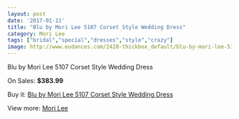 ```yaml
---
layout: post
date: '2017-01-11'
title: "Blu by Mori Lee 5107 Corset Style Wedding Dress"
category: Mori Lee
tags: ["bridal","special","dresses","style","crazy"]
image: http://www.eudances.com/2428-thickbox_default/blu-by-mori-lee-5107-corset-style-wedding-dress.jpg
---
```

Blu by Mori Lee 5107 Corset Style Wedding Dress

On Sales: **$383.99**
<a href="https://www.eudances.com/en/mori-lee/809-blu-by-mori-lee-5107-corset-style-wedding-dress.html"><amp-img layout="responsive" width="600" height="600" src="//www.eudances.com/2428-thickbox_default/blu-by-mori-lee-5107-corset-style-wedding-dress.jpg" alt="Blu by Mori Lee 5107 Corset Style Wedding Dress 0" /></a>
<a href="https://www.eudances.com/en/mori-lee/809-blu-by-mori-lee-5107-corset-style-wedding-dress.html"><amp-img layout="responsive" width="600" height="600" src="//www.eudances.com/2429-thickbox_default/blu-by-mori-lee-5107-corset-style-wedding-dress.jpg" alt="Blu by Mori Lee 5107 Corset Style Wedding Dress 1" /></a>
<a href="https://www.eudances.com/en/mori-lee/809-blu-by-mori-lee-5107-corset-style-wedding-dress.html"><amp-img layout="responsive" width="600" height="600" src="//www.eudances.com/2430-thickbox_default/blu-by-mori-lee-5107-corset-style-wedding-dress.jpg" alt="Blu by Mori Lee 5107 Corset Style Wedding Dress 2" /></a>

Buy it: [Blu by Mori Lee 5107 Corset Style Wedding Dress](https://www.eudances.com/en/mori-lee/809-blu-by-mori-lee-5107-corset-style-wedding-dress.html "Blu by Mori Lee 5107 Corset Style Wedding Dress")

View more: [Mori Lee](https://www.eudances.com/en/9-mori-lee "Mori Lee")